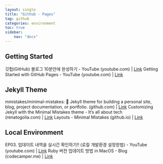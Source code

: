 ```yaml
---
layout: single
title: "Github - Pages"
tag: github
categories: environment
toc: true
sidebar:
    nav: "docs"
---
```


## Getting Started

깃헙(GitHub) 블로그 10분안에 완성하기 - YouTube (youtube.com) | [Link](https://www.youtube.com/watch?v=ACzFIAOsfpM)
Getting Started with GitHub Pages - YouTube (youtube.com) | [Link](https://www.youtube.com/watch?v=QyFcl_Fba-k)

## Jekyll Theme

mmistakes/minimal-mistakes: :triangular_ruler: Jekyll theme for building a personal site, blog, project documentation, or portfolio. (github.com) | [Link](https://github.com/mmistakes/minimal-mistakes)
Customizing Jekyll with the Minimal Mistakes theme - It’s all about tech (renatogolia.com) | [Link](https://renatogolia.com/2020/10/22/creating-this-blog-theme/)
Layouts - Minimal Mistakes (github.io) | [Link](https://mmistakes.github.io/minimal-mistakes/docs/layouts/)

## Local Environment

EP03. 업데이트 내역을 실시간 확인하기!! (로컬 개발환경 설정방법) - YouTube (youtube.com) | [Link](https://www.youtube.com/watch?v=0TeHUqSAb6Q)
Ruby 버전 업데이트 방법 in MacOS - Blog (codecamper.me) | [Link](https://codecamper.me/blog/122/)
